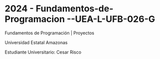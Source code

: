 # 2024 - Fundamentos-de-Programacion --UEA-L-UFB-026-G
Fundamentos de Programación | Proyectos

Universidad Estatal Amazonas

Estudiante Universitario: Cesar Risco 
